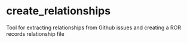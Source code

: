 # create_relationships
Tool for extracting relationships from Github issues and creating a ROR records relationship file
